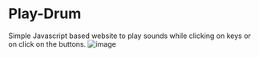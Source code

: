 # Play-Drum
Simple Javascript based website to play sounds while clicking on keys or on click on the buttons.
![image](https://user-images.githubusercontent.com/68183562/186391005-2609dc2e-9205-4b96-ab21-eec5916afd04.png)
